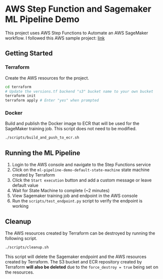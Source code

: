 # AWS Step Function and Sagemaker ML Pipeline Demo

This project uses AWS Step Functions to Automate an AWS SageMaker workflow. I followed this AWS sample project: [link](<https://github.com/aws-samples/amazon-sagemaker-ml-pipeline-deploy-with-terraform/tree/main>)

## Getting Started

### Terraform

Create the AWS resources for the project.

```bash
cd terraform
# Update the versions.tf backend "s3" bucket name to your own bucket
terraform init
terraform apply # Enter "yes" when prompted
```

### Docker

Build and publish the Docker image to ECR that will be used for the SageMaker training job. This script does not need to be modified.

```bash
./scripts/build_and_push_to_ecr.sh
```

## Running the ML Pipeline

1. Login to the AWS console and navigate to the Step Functions service
2. Click on the `ml-pipeline-demo-default-state-machine` state machine created by Terraform
3. Click the `Start execution` button and add a custom message or leave default value
4. Wait for State Machine to complete (~2 minutes)
5. View Sagemaker training job and endpoint in the AWS console
6. Run the `scripts/test_endpoint.py` script to verify the endpoint is working

## Cleanup

The AWS resources created by Terraform can be destroyed by running the following script.

```bash
./scripts/cleanup.sh
```

This script will delete the Sagemaker endpoint and the AWS resources created by Terraform. The S3 bucket and ECR repository created by Terraform **will also be deleted** due to the `force_destroy = true` being set on the resources.

